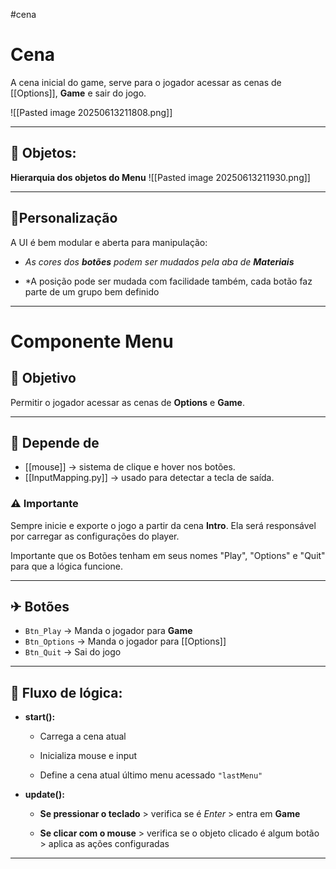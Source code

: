 #cena 
# Cena

A cena inicial do game, serve para o jogador acessar as cenas de [[Options]], **Game**  e sair do jogo.

![[Pasted image 20250613211808.png]]

---
## 🧊 Objetos:

**Hierarquia dos objetos do Menu**
![[Pasted image 20250613211930.png]]

---
## 🎨Personalização

A UI é bem modular e aberta para manipulação:

- *As cores dos **botões** podem ser mudados pela aba de **Materiais***

- *A posição pode ser mudada com facilidade também, cada botão faz parte de um grupo bem definido

---
# Componente Menu

## 🧠 Objetivo
Permitir o jogador acessar as cenas de **Options** e **Game**.

---
## 🧩 Depende de
- [[mouse]] → sistema de clique e hover nos botões.
- [[InputMapping.py]] → usado para detectar a tecla de saída.

### ⚠ Importante

Sempre inicie e exporte o jogo a partir da cena **Intro**. Ela será responsável por carregar as configurações do player.

Importante que os Botões tenham em seus nomes "Play", "Options" e "Quit" para que a lógica funcione.

---
## ✈ Botões

- `Btn_Play` -> Manda o jogador para **Game**
- `Btn_Options` -> Manda o jogador para [[Options]]
- `Btn_Quit` -> Sai do jogo

---

## 🔁 Fluxo de lógica:

- **start():**
	- Carrega a cena atual
	
	- Inicializa mouse e input
	
	- Define a cena atual último menu acessado `"lastMenu"`

- **update():**
	- **Se pressionar o teclado** > verifica se é *Enter* > entra em **Game**
	
	- **Se clicar com o mouse** > verifica se o objeto clicado é algum botão > aplica as ações configuradas

---



